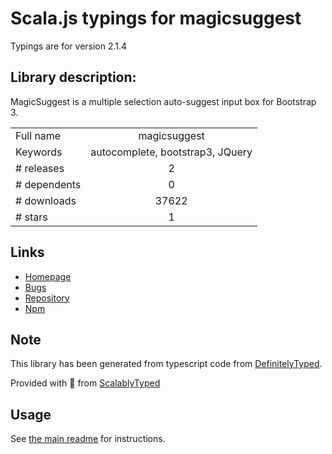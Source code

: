 
# Scala.js typings for magicsuggest

Typings are for version 2.1.4

## Library description:
MagicSuggest is a multiple selection auto-suggest input box for Bootstrap 3.

|                    |                 |
| ------------------ | :-------------: |
| Full name          | magicsuggest |
| Keywords           | autocomplete, bootstrap3, JQuery |
| # releases         | 2 |
| # dependents       | 0 |
| # downloads        | 37622 |
| # stars            | 1 |

## Links
- [Homepage](https://github.com/Magicsuggest/magicsuggest#readme)
- [Bugs](https://github.com/Magicsuggest/magicsuggest/issues)
- [Repository](https://github.com/Magicsuggest/magicsuggest)
- [Npm](https://www.npmjs.com/package/magicsuggest)
    


## Note
This library has been generated from typescript code from [DefinitelyTyped](https://definitelytyped.org).

Provided with :purple_heart: from [ScalablyTyped](https://github.com/oyvindberg/ScalablyTyped)

## Usage
See [the main readme](../../readme.md) for instructions.


